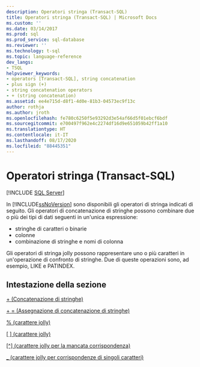 ```yaml
---
description: Operatori stringa (Transact-SQL)
title: Operatori stringa (Transact-SQL) | Microsoft Docs
ms.custom: ''
ms.date: 03/14/2017
ms.prod: sql
ms.prod_service: sql-database
ms.reviewer: ''
ms.technology: t-sql
ms.topic: language-reference
dev_langs:
- TSQL
helpviewer_keywords:
- operators [Transact-SQL], string concatenation
- plus sign (+)
- string concatenation operators
- + (string concatenation)
ms.assetid: ee4e715d-d8f1-4d0e-81b3-04573ec9f13c
author: rothja
ms.author: jroth
ms.openlocfilehash: fe780c6250f5e93292d3e54af66d5f01ebcf6bdf
ms.sourcegitcommit: e700497f962e4c2274df16d9e651059b42ff1a10
ms.translationtype: HT
ms.contentlocale: it-IT
ms.lasthandoff: 08/17/2020
ms.locfileid: "88445351"
---
```

# <a name="string-operators-transact-sql"></a>Operatori stringa (Transact-SQL)
[!INCLUDE [SQL Server](../../includes/applies-to-version/sqlserver.md)]

In [!INCLUDE[ssNoVersion](../../includes/ssnoversion-md.md)] sono disponibili gli operatori di stringa indicati di seguito. Gli operatori di concatenazione di stringhe possono combinare due o più dei tipi di dati seguenti in un'unica espressione: 
* stringhe di caratteri o binarie
* colonne 
* combinazione di stringhe e nomi di colonna 

Gli operatori di stringa jolly possono rappresentare uno o più caratteri in un'operazione di confronto di stringhe. Due di queste operazioni sono, ad esempio, LIKE e PATINDEX.  
  
## <a name="section-heading"></a>Intestazione della sezione  
[+ (Concatenazione di stringhe)](../../t-sql/language-elements/string-concatenation-transact-sql.md)  
  
[+ = (Assegnazione di concatenazione di stringhe)](../../t-sql/language-elements/string-concatenation-equal-transact-sql.md)  
  
[% (carattere jolly)](../../t-sql/language-elements/percent-character-wildcard-character-s-to-match-transact-sql.md)  
  
[&#91; &#93; (carattere jolly)](../../t-sql/language-elements/wildcard-character-s-to-match-transact-sql.md)  
  
[&#91;^&#93; (carattere jolly per la mancata corrispondenza)](../../t-sql/language-elements/wildcard-character-s-not-to-match-transact-sql.md)  
  
[_ (carattere jolly per corrispondenze di singoli caratteri)](../../t-sql/language-elements/wildcard-match-one-character-transact-sql.md)  
  
